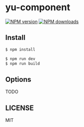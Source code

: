 # yu-component

[![NPM version](https://img.shields.io/npm/v/yu-component.svg?style=flat)](https://npmjs.org/package/yu-component)
[![NPM downloads](http://img.shields.io/npm/dm/yu-component.svg?style=flat)](https://npmjs.org/package/yu-component)

## Install

```bash
$ npm install
```

```bash
$ npm run dev
$ npm run build
```

## Options 

TODO

## LICENSE

MIT
